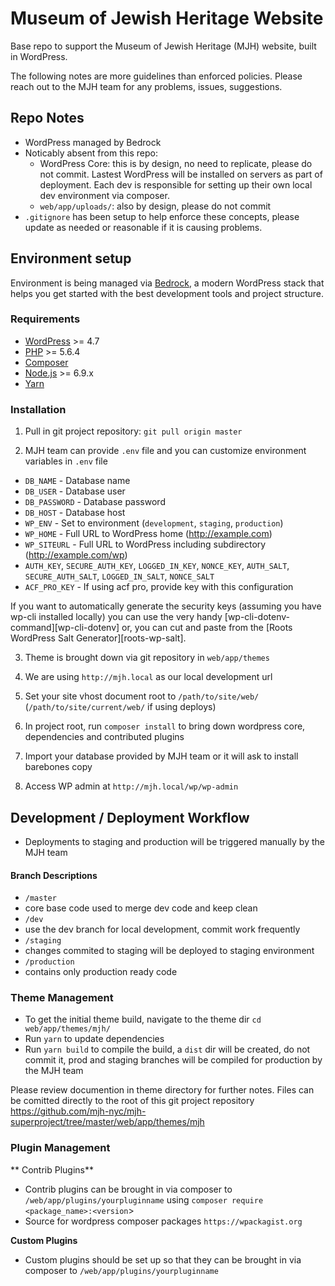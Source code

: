 # Museum of Jewish Heritage Website

Base repo to support the Museum of Jewish Heritage (MJH) website, built in WordPress.

The following notes are more guidelines than enforced policies. Please reach out to the MJH team for any problems, issues, suggestions.

## Repo Notes

- WordPress managed by Bedrock 
- Noticably absent from this repo:
	- WordPress Core: this is by design, no need to replicate, please do not commit. Lastest WordPress will be installed on servers as part of deployment. Each dev is responsible for setting up their own local dev environment via composer.
	- `web/app/uploads/`: also by design, please do not commit
- `.gitignore` has been setup to help enforce these concepts, please update as needed or reasonable if it is causing problems.

## Environment setup

Environment is being managed via [Bedrock](https://roots.io/bedrock/),  a modern WordPress stack that helps you get started with the best development tools and project structure.

### Requirements
* [WordPress](https://wordpress.org/) >= 4.7
* [PHP](http://php.net/manual/en/install.php) >= 5.6.4
* [Composer](https://getcomposer.org/download/)
* [Node.js](http://nodejs.org/) >= 6.9.x
* [Yarn](https://yarnpkg.com/en/docs/install)

### Installation

1. Pull in git project repository:
	`git pull origin master`

2. MJH team can provide `.env` file and you can customize environment variables in `.env`  file
* `DB_NAME` - Database name
* `DB_USER` - Database user
* `DB_PASSWORD` - Database password
* `DB_HOST` - Database host
* `WP_ENV` - Set to environment (`development`, `staging`, `production`)
* `WP_HOME` - Full URL to WordPress home (http://example.com)
* `WP_SITEURL` - Full URL to WordPress including subdirectory (http://example.com/wp)
* `AUTH_KEY`, `SECURE_AUTH_KEY`, `LOGGED_IN_KEY`, `NONCE_KEY`, `AUTH_SALT`, `SECURE_AUTH_SALT`, `LOGGED_IN_SALT`, `NONCE_SALT`
* `ACF_PRO_KEY` - If using acf pro, provide key with this configuration

If you want to automatically generate the security keys (assuming you have wp-cli installed locally) you can use the very handy [wp-cli-dotenv-command][wp-cli-dotenv] or, you can cut and paste from the [Roots WordPress Salt Generator][roots-wp-salt].

3. Theme is brought down via git repository in `web/app/themes`

4. We are using `http://mjh.local` as our local development url

5. Set your site vhost document root to `/path/to/site/web/` (`/path/to/site/current/web/` if using deploys)

6. In project root, run `composer install` to bring down wordpress core, dependencies and contributed plugins

7. Import your database provided by MJH team or it will ask to install barebones copy

8. Access WP admin at `http://mjh.local/wp/wp-admin`


## Development / Deployment Workflow

* Deployments to staging and production will be triggered manually by the MJH team

#### Branch Descriptions
* `/master`
* core base code used to merge dev code and keep clean
* `/dev`
* use the dev branch for local development, commit work frequently
* `/staging` 
* changes commited to staging will be deployed to staging environment
* `/production` 
* contains only production ready code

### Theme Management

* To get the initial theme build, navigate to the theme dir `cd web/app/themes/mjh/`
* Run `yarn` to update dependencies
* Run `yarn build` to compile the build, a `dist` dir will be created, do not commit it, prod and staging branches will be compiled for production by the MJH team

Please review documention in theme directory for further notes. Files can be comitted directly to the root of this git project repository https://github.com/mjh-nyc/mjh-superproject/tree/master/web/app/themes/mjh

### Plugin Management

**  Contrib Plugins**

- Contrib plugins can be brought in via composer to `/web/app/plugins/yourpluginname` using `composer require <package_name>:<version`> 
- Source for wordpress composer packages  `https://wpackagist.org`

**Custom Plugins**

- Custom plugins should be set up so that they can be brought in via composer to `/web/app/plugins/yourpluginname`
